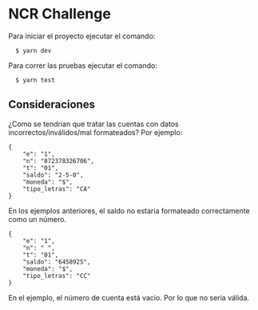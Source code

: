 # NCR Challenge

Para iniciar el proyecto ejecutar el comando:

```
  $ yarn dev
```

Para correr las pruebas ejecutar el comando: 
```
  $ yarn test
```

## Consideraciones

¿Como se tendrian que tratar las cuentas con datos incorrectos/inválidos/mal formateados? Por ejemplo: 

```
{
    "e": "1",
    "n": "872378326706",
    "t": "01",
    "saldo": "2-5-0",
    "moneda": "$",
    "tipo_letras": "CA"
}
```

En los ejemplos anteriores, el saldo no estaria formateado correctamente como un número.

```
{
    "e": "1",
    "n": " ",
    "t": "01",
    "saldo": "6458925", 
    "moneda": "$",
    "tipo_letras": "CC"
}
```

En el ejemplo, el número de cuenta está vacio. Por lo que no seria válida.
